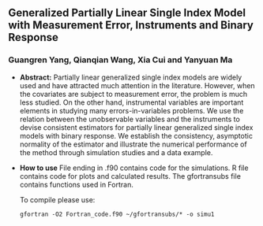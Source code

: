 ## Generalized Partially Linear Single Index Model with  Measurement Error, Instruments and Binary Response
### Guangren Yang, Qianqian Wang, Xia Cui and Yanyuan Ma

* **Abstract:** 
Partially linear generalized single index models are widely used and have attracted much attention in the literature. However, when the covariates are subject to measurement error, the problem is much less studied. On the other hand, instrumental variables are important elements in studying many errors-in-variables problems. We use the relation between the unobservable variables and the instruments to devise consistent estimators for partially linear generalized single index models with binary response. We establish the consistency, asymptotic normality of the estimator and illustrate the numerical performance of the method through simulation studies and a data example. 


* **How to use**
File ending in .f90 contains code for the simulations.
R file contains code for plots and calculated results.
The gfortransubs file contains functions used in Fortran.

  To compile please use: 

  ```
  gfortran -O2 Fortran_code.f90 ~/gfortransubs/* -o simu1
  ```
